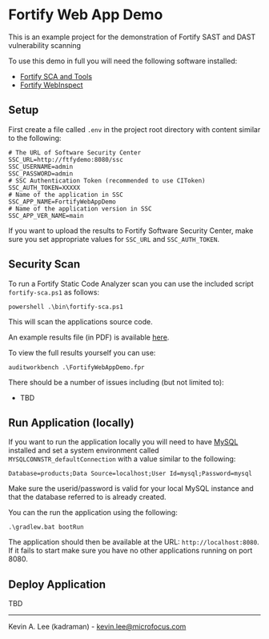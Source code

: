 # Fortify Web App Demo

This is an example project for the demonstration of Fortify SAST and DAST vulnerability scanning 

To use this demo in full you will need the following software installed:

* [Fortify SCA and Tools](https://www.microfocus.com/en-us/cyberres/application-security/static-code-analyzer)
* [Fortify WebInspect](https://www.microfocus.com/en-us/cyberres/application-security/webinspect)  

Setup
-----

First create a file called `.env` in the project root directory with content similar to the following:

```
# The URL of Software Security Center
SSC_URL=http://ftfydemo:8080/ssc
SSC_USERNAME=admin
SSC_PASSWORD=admin
# SSC Authentication Token (recommended to use CIToken)
SSC_AUTH_TOKEN=XXXXX
# Name of the application in SSC
SSC_APP_NAME=FortifyWebAppDemo
# Name of the application version in SSC
SSC_APP_VER_NAME=main
```

If you want to upload the results to Fortify Software Security Center, make sure you set
appropriate values for `SSC_URL` and `SSC_AUTH_TOKEN`.

Security Scan
-------------

To run a Fortify Static Code Analyzer scan you can use the included script `fortify-sca.ps1` as follows:

```
powershell .\bin\fortify-sca.ps1
```

This will scan the applications source code.

An example results file (in PDF) is available [here](samples/FortifyWebAppDemo.pdf).

To view the full results yourself you can use:

```
auditworkbench .\FortifyWebAppDemo.fpr
```

There should be a number of issues including (but not limited to):

- TBD

Run Application (locally)
-------------------------

If you want to run the application locally you will need to have [MySQL](https://www.mysql.com/) installed and set a system
environment called `MYSQLCONNSTR_defaultConnection` with a value similar to the following:

```
Database=products;Data Source=localhost;User Id=mysql;Password=mysql
```

Make sure the userid/password is valid for your local MySQL instance and that the database referred to is already created.

You can the run the application using the following:

```
.\gradlew.bat bootRun
```

The application should then be available at the URL: `http://localhost:8080`. If it fails to start make sure you have
no other applications running on port 8080.


Deploy Application
------------------

TBD

---

Kevin A. Lee (kadraman) - kevin.lee@microfocus.com
